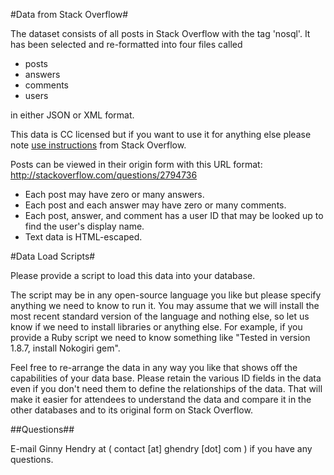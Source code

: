 #Data from Stack Overflow#

The dataset consists of all posts in Stack Overflow with the tag 'nosql'.  It has been selected and re-formatted into four files called

* posts
* answers
* comments
* users

in either JSON or XML format.

This data is CC licensed but if you want to use it for anything else please note [use instructions](http://blog.stackoverflow.com/2009/06/stack-overflow-creative-commons-data-dump/) from Stack Overflow.

Posts can be viewed in their origin form with this URL format:   http://stackoverflow.com/questions/2794736   

* Each post may have zero or many answers.
* Each post and each answer may have zero or many comments.
* Each post, answer, and comment has a user ID that may be looked up to find the user's display name.
* Text data is HTML-escaped.

#Data Load Scripts#

Please provide a script to load this data into your database.

The script may be in any open-source language you like but please specify anything we need to know to run it.  You may assume that we will install the most recent standard version of the language and nothing else, so let us know if we need to install libraries or anything else.  For example, if you provide a Ruby script we need to know something like "Tested in version 1.8.7, install Nokogiri gem".

Feel free to re-arrange the data in any way you like that shows off the capabilities of your data base.  Please retain the various ID fields in the data even if you don't need them to define the relationships of the data.  That will make it easier for attendees to understand the data and compare it in the other databases and to its original form on Stack Overflow.

##Questions##

E-mail Ginny Hendry at ( contact [at] ghendry [dot] com ) if you have any questions.
